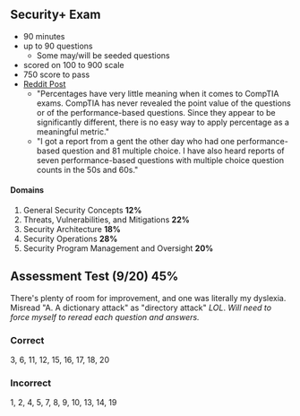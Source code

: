 ## Security+ Exam
- 90 minutes
- up to 90 questions
	- Some may/will be seeded questions 
- scored on 100 to 900 scale
- 750 score to pass
- [Reddit Post](https://www.reddit.com/r/CompTIA/comments/wm7r8k/about_what_percent_of_questions_do_i_have_to/?rdt=45208)
	- "Percentages have very little meaning when it comes to CompTIA exams. CompTIA has never revealed the point value of the questions or of the performance-based questions. Since they appear to be significantly different, there is no easy way to apply percentage as a meaningful metric."
	- "I got a report from a gent the other day who had one performance-based question and 81 multiple choice. I have also heard reports of seven performance-based questions with multiple choice question counts in the 50s and 60s."

#### Domains
1. General Security Concepts **12%**
2. Threats, Vulnerabilities, and Mitigations **22%**
3. Security Architecture **18%**
4. Security Operations **28%**
5. Security Program Management and Oversight **20%**


## Assessment Test (9/20) 45%
There's plenty of room for improvement, and one was literally my dyslexia. Misread "A.	A dictionary attack" as "directory attack" *LOL*. *Will need to force myself to reread each question and answers.*
### Correct
3, 6, 11, 12, 15, 16, 17, 18, 20
### Incorrect
1, 2, 4, 5, 7, 8, 9, 10, 13, 14, 19
